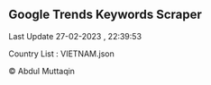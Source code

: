 

## Google Trends Keywords Scraper 
 
Last Update 27-02-2023 , 22:39:53

Country List :
VIETNAM.json



© Abdul Muttaqin 
